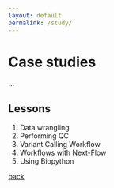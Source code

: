 ```yaml
---
layout: default
permalink: /study/
---
```

# Case studies
...

## Lessons
1. Data wrangling
2. Performing QC
3. Variant Calling Workflow
4. Workflows with Next-Flow
5. Using Biopython

[back](/)
